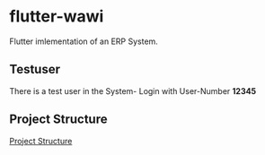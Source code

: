 # flutter-wawi

Flutter imlementation of an ERP System.

## Testuser

There is a test user in the System- Login with User-Number **12345**

## Project Structure

[Project Structure](docs/Project%20Structure.md)
